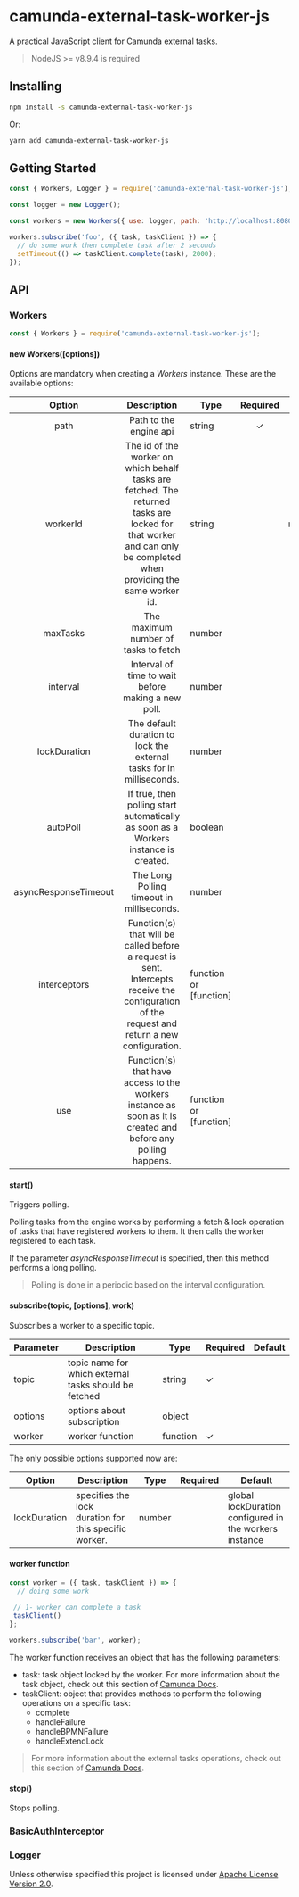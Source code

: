 # camunda-external-task-worker-js

A practical JavaScript client for Camunda external tasks.

> NodeJS >= v8.9.4 is required


## Installing

```sh
npm install -s camunda-external-task-worker-js
```

Or:

```sh
yarn add camunda-external-task-worker-js
```

## Getting Started

```js
const { Workers, Logger } = require('camunda-external-task-worker-js');

const logger = new Logger();

const workers = new Workers({ use: logger, path: 'http://localhost:8080/engine-rest' });

workers.subscribe('foo', ({ task, taskClient }) => {
  // do some work then complete task after 2 seconds
  setTimeout(() => taskClient.complete(task), 2000);
});
```

## API

### Workers
```js
const { Workers } = require('camunda-external-task-worker-js');
```

#### new Workers([options])
Options are mandatory when creating a _Workers_ instance.
These are the available options:

|        Option        |                                                                             Description                                                                            | Type                   | Required |      Default     |
|:--------------------:|:------------------------------------------------------------------------------------------------------------------------------------------------------------------:|------------------------|:--------:|:----------------:|
| path                 | Path to the engine api                                                                                                                                             | string                 | ✓        |                  |
| workerId             | The id of the worker on which behalf tasks are fetched. The returned tasks are locked for that worker and can only be completed when providing the same worker id. | string                 |          | 'some-random-id' |
| maxTasks             | The maximum number of tasks to fetch                                                                                                                               | number                 |          | 10               |
| interval             | Interval of time to wait before making a new poll.                                                                                                                 | number                 |          | 300              |
| lockDuration         | The default duration to lock the external tasks for in milliseconds.                                                                                               | number                 |          | 50000            |
| autoPoll             | If true, then polling start automatically as soon as a Workers instance is created.                                                                                | boolean                |          | true             |
| asyncResponseTimeout | The Long Polling timeout in milliseconds.                                                                                                                          | number                 |          |                  |
| interceptors         | Function(s) that will be called before a request is sent. Intercepts receive the configuration of the request and return a new configuration.                      | function or [function] |          |                  |
| use                  | Function(s) that have access to the workers instance as soon as it is created and before any polling happens.                                                      | function or [function] |          |                  |

#### start()
Triggers polling. 

Polling tasks from the engine works by performing a fetch & lock operation of tasks that have registered workers
to them. It then calls the worker registered to each task.

If the parameter _asyncResponseTimeout_ is specified, then this method performs a long polling.

> Polling is done in a periodic based on the interval configuration.  
 
#### subscribe(topic, [options], work)
Subscribes a worker to a specific topic. 

| Parameter     | Description                                           | Type     | Required | Default |
|---------------|-------------------------------------------------------|----------|----------|---------|
| topic         | topic name for which external tasks should be fetched | string   | ✓        |         |
| options       | options about subscription                            | object   |          |         |
| worker        | worker function                                       | function | ✓        |         |

The only possible options supported now are:

| Option       | Description                                           | Type   | Required | Default                                                |
|--------------|-------------------------------------------------------|--------|----------|--------------------------------------------------------|
| lockDuration | specifies the lock duration for this specific worker. | number |          | global lockDuration configured in the workers instance |

#### worker function
```js
const worker = ({ task, taskClient }) => {
  // doing some work
 
 // 1- worker can complete a task
 taskClient()
};

workers.subscribe('bar', worker);
```

The worker function receives an object that has the following parameters:
- task: task object locked by the worker. For more information about the task object, check out this section of [Camunda Docs](https://docs.camunda.org/manual/develop/reference/rest/external-task/fetch/).
- taskClient: object that provides methods to perform the following operations on a
specific task:
    - complete
    - handleFailure
    - handleBPMNFailure
    - handleExtendLock
    
 > For more information about the external tasks operations, check out this section of [Camunda Docs](https://docs.camunda.org/manual/develop/reference/rest/external-task/).

#### stop()
Stops polling.

### BasicAuthInterceptor

### Logger

Unless otherwise specified this project is licensed under [Apache License Version 2.0](./LICENSE).
